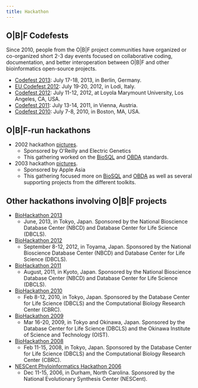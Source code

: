 ```yaml
---
title: Hackathon
---
```


O|B|F Codefests
---------------

Since 2010, people from the O|B|F project communities have organized or
co-organized short 2-3 day events focused on collaborative coding,
documentation, and better interoperation between O|B|F and other
bioinformatics open-source projects.

-   [Codefest 2013](Codefest_2013 "wikilink"): July 17-18, 2013, in
    Berlin, Germany.
-   [EU Codefest 2012](EU_Codefest_2012 "wikilink"): July 19-20, 2012,
    in Lodi, Italy.
-   [Codefest 2012](Codefest_2012 "wikilink"): July 11-12, 2012, at
    Loyola Marymount University, Los Angeles, CA, USA.
-   [Codefest 2011](Codefest_2011 "wikilink"): July 13-14, 2011, in
    Vienna, Austria.
-   [Codefest 2010](Codefest_2010 "wikilink"): July 7-8, 2010, in
    Boston, MA, USA.

O|B|F-run hackathons
--------------------

-   2002 hackathon
    [pictures](http://gallery.open-bio.org/gallery2/v/hackathon2002/).
    -   Sponsored by O'Reilly and Electric Genetics
    -   This gathering worked on the [BioSQL](BioSQL "wikilink") and
        [OBDA](bp:OBDA "wikilink") standards.
-   2003 hackathon
    [pictures](http://gallery.open-bio.org/gallery2/v/2003hackathon/).
    -   Sponsored by Apple Asia
    -   This gathering focused more on [BioSQL](BioSQL "wikilink") and
        [OBDA](bp:OBDA "wikilink") as well as several supporting
        projects from the different toolkits.

Other hackathons involving O|B|F projects
-----------------------------------------

-   [BioHackathon 2013](http://2013.biohackathon.org/)
    -   June, 2013, in Tokyo, Japan. Sponsored by the National
        Bioscience Database Center (NBCD) and Database Center for Life
        Science (DBCLS).
-   [BioHackathon 2012](http://2012.biohackathon.org/)
    -   September 8-12, 2012, in Toyama, Japan. Sponsored by the
        National Bioscience Database Center (NBCD) and Database Center
        for Life Science (DBCLS).
-   [BioHackathon 2011](http://hackathon3.dbcls.jp/)
    -   August, 2011, in Kyoto, Japan. Sponsored by the National
        Bioscience Database Center (NBCD) and Database Center for Life
        Science (DBCLS).
-   [BioHackathon 2010](http://hackathon3.dbcls.jp/)
    -   Feb 8-12, 2010, in Tokyo, Japan. Sponsored by the Database
        Center for Life Science (DBCLS) and the Computational Biology
        Research Center (CBRC).
-   [BioHackathon 2009](http://hackathon2.dbcls.jp/)
    -   Mar 16-20, 2009, in Tokyo and Okinawa, Japan. Sponsored by the
        Database Center for Life Science (DBCLS) and the Okinawa
        Institute of Science and Technology (OIST).
-   [BioHackathon 2008](http://hackathon.dbcls.jp/)
    -   Feb 11-15, 2008, in Tokyo, Japan. Sponsored by the Database
        Center for Life Science (DBCLS) and the Computational Biology
        Research Center (CBRC).
-   [NESCent Phyloinformatics Hackathon
    2006](http://hackathon.nescent.org/Phylohackathon_1)
    -   Dec 11-15, 2006, in Durham, North Carolina. Sponsored by the
        National Evolutionary Synthesis Center (NESCent).

